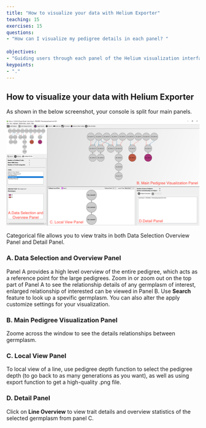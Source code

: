 ```yaml
---
title: "How to visualize your data with Helium Exporter"
teaching: 15
exercises: 15
questions:
- "How can I visualize my pedigree details in each panel? "

objectives:
- "Guiding users through each panel of the Helium visualization interface":
keypoints:
- "."
---
```

## How to visualize your data with Helium Exporter

As shown in the below screenshot, your console is split four main panels.

![Screenshot of main code listing](../fig/helium-exporter-7.png)


Categorical file allows you to view traits in both Data Selection Overview Panel and Detail Panel. 

### A. Data Selection and Overview Panel

Panel A provides a high level overview of the entire pedigree, which acts as a reference point for the large pedigrees. Zoom in or zoom out on the top part of Panel A to see the relationship details of any germplasm of interest, enlarged relationship of interested can be viewed in Panel B. Use **Search** feature to look up a spevific germplasm. You can also alter the apply customize settings for your visualization.

### B. Main Pedigree Visualization Panel

Zoome across the window to see the details relationships between germplasm.

### C. Local View Panel 

To local view of a line, use pedigree depth function to select the pedigree depth (to go back to as many generations as you want), as well as using export function to get a high-quality .png file. 

### D. Detail Panel

Click on **Line Overview** to view trait details and overview statistics of the selected germplasm from panel C.
